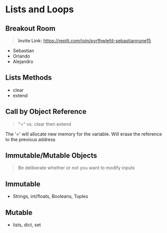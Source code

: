 # Lists and Loops

## Breakout Room

> **Invite Link:** https://replit.com/join/pvrfhwlefd-sebastiannune15

- Sebastian
- Orlando
- Alejandro

## Lists Methods

- clear
- extend

## Call by Object Reference

> "=" vs. clear then extend

The '=' will allocate new memory for the variable. Will erase the reference to the previous address

## Immutable/Mutable Objects

> Be deliberate whether or not you want to modify inputs

## Immutable

- Strings, int/floats, Booleans, Tuples

## Mutable

- lists, dict, set
